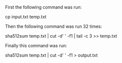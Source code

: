First the following command was run:

cp input.txt temp.txt

Then the following command was run 32 times:

sha512sum temp.txt | cut -d' ' -f1 | tail -c 3 >> temp.txt

Finally this command was run:

sha512sum temp.txt | cut -d' ' -f1 > output.txt
